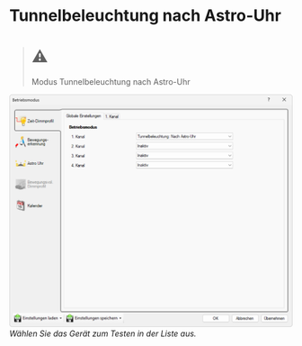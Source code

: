 # Tunnelbeleuchtung nach Astro-Uhr

> # ⚠  
> Modus Tunnelbeleuchtung nach Astro-Uhr

![Tunnelbeleuchtung nach Astro-Uhr](tunnelbeleuchtung-nach-astro-uhr.png)  
*Wählen Sie das Gerät zum Testen in der Liste aus.*